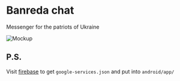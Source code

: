 # Banreda сhat

Messenger for the patriots of Ukraine

![Mockup](/assets/mockup.png)

## P.S.

Visit [firebase](https://console.firebase.google.com) to get `google-services.json` and put into `android/app/`


